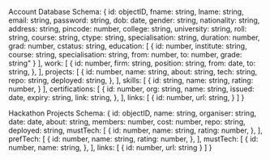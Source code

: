 
Account Database Schema:
{
    id: objectID,
    fname: string,
    lname: string,
    email: string,
    password: string,
    dob: date,
    gender: string,
    nationality: string,
    address: string,
    pincode: number,
    college: string,
    university: string,
    roll: string,
    course: string,
    ctype: string,
    specialisation: string,
    duration: number,
    grad: number,
    cstatus: string,
    education: [
        {
            id: number,
            institute: string,
            course: string,
            specialisation: string,
            from: number,
            to: number,
            grade: string"
        }
    ],
    work: [
        {
            id: number,
            firm: string,
            position: string,
            from: date,
            to: string,
        },
    ],
    projects: [
        {
            id: number,
            name: string,
            about: string,
            tech: string,
            repo: string,
            deployed: string,
        },
    ],
    skills: [
        {
            id: string,
            name: string,
            rating: number,
        }
    ],
    certifications: [
        {
            id: number,
            org: string,
            name: string,
            issued: date,
            expiry: string,
            link: string,
        },
    ],
    links: [
        {
            id: number,
            url: string,
        }
    ]
}


Hackathon Projects Schema:
{
    id: objectID,
    name: string,
    organiser: string,
    date: date,
    about: string,
    members: number,
    cost: number,
    repo: string,
    deployed: string,
    mustTech: [
        {
            id: number,
            name: string,
            rating: number,
        },
    ],
    prefTech: [
        {
            id: number,
            name: string,
            rating: number,
        },
    ],
    mustTech: [
        {
            id: number,
            name: string,
        },
    ],
    links: [
        {
            id: number,
            url: string
        }
    ]
}